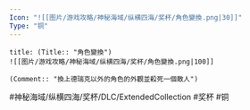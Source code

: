```yaml
---
Icon: "![[图片/游戏攻略/神秘海域/纵横四海/奖杯/角色變換.png|30]]"
Type: "铜"
---
```

```ad-common-bronze-trophy
title: (Title:: "角色變換")
![[图片/游戏攻略/神秘海域/纵横四海/奖杯/角色變換.png|100]]

(Comment:: "換上德瑞克以外的角色的外觀並殺死一個敵人")
```

#神秘海域/纵横四海/奖杯/DLC/ExtendedCollection #奖杯 #铜
